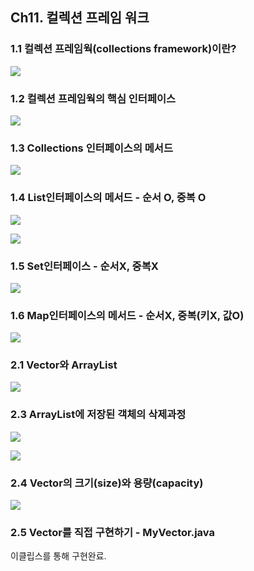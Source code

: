## Ch11. 컬렉션 프레임 워크

### 1.1 컬렉션 프레임웍(collections framework)이란?

![](C:\Users\IBK\Desktop\Java\200207_자바컬렉션프레임웍\capture\1.PNG)



### 1.2 컬렉션 프레임웍의 핵심 인터페이스

![](C:\Users\IBK\Desktop\Java\200207_자바컬렉션프레임웍\capture\2.PNG)



### 1.3 Collections 인터페이스의 메서드

![](C:\Users\IBK\Desktop\Java\200207_자바컬렉션프레임웍\capture\3.PNG)



### 1.4 List인터페이스의 메서드 - 순서 O, 중복 O

![](C:\Users\IBK\Desktop\Java\200207_자바컬렉션프레임웍\capture\4.PNG)

![](C:\Users\IBK\Desktop\Java\200207_자바컬렉션프레임웍\capture\5.PNG)



### 1.5 Set인터페이스 - 순서X, 중복X

![](C:\Users\IBK\Desktop\Java\200207_자바컬렉션프레임웍\capture\6.PNG)



### 1.6 Map인터페이스의 메서드 - 순서X, 중복(키X, 값O)

![](C:\Users\IBK\Desktop\Java\200207_자바컬렉션프레임웍\capture\7.PNG)



### 2.1 Vector와 ArrayList

![](C:\Users\IBK\Desktop\Java\200207_자바컬렉션프레임웍\capture\8.PNG)



### 2.3 ArrayList에 저장된 객체의 삭제과정

![](C:\Users\IBK\Desktop\Java\200207_자바컬렉션프레임웍\capture\9.PNG)

![](C:\Users\IBK\Desktop\Java\200207_자바컬렉션프레임웍\capture\10.PNG)



### 2.4 Vector의 크기(size)와 용량(capacity)

![](C:\Users\IBK\Desktop\Java\200207_자바컬렉션프레임웍\capture\11.PNG)



### 2.5 Vector를 직접 구현하기 - MyVector.java

이클립스를 통해 구현완료.